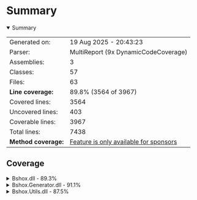 # Summary
<details open><summary>Summary</summary>

|                      |                                                                          |
|:---------------------|:-------------------------------------------------------------------------|
| Generated on:        | 19 Aug 2025 - 20:43:23                                                   |
| Parser:              | MultiReport (9x DynamicCodeCoverage)                                     |
| Assemblies:          | 3                                                                        |
| Classes:             | 57                                                                       |
| Files:               | 63                                                                       |
| **Line coverage:**   | 89.8% (3564 of 3967)                                                     |
| Covered lines:       | 3564                                                                     |
| Uncovered lines:     | 403                                                                      |
| Coverable lines:     | 3967                                                                     |
| Total lines:         | 7438                                                                     |
| **Method coverage:** | [Feature is only available for sponsors](https://reportgenerator.io/pro) |

</details>

## Coverage
<details><summary>Bshox.dll - 89.3%</summary>

| **Name**                                                   |  **Line** |
|:-----------------------------------------------------------|----------:|
| **Bshox.dll**                                              | **89.3%** |
| Bshox.BshoxContract<T>                                     |      100% |
| Bshox.BshoxContractExtensions                              |     91.9% |
| Bshox.BshoxException                                       |      100% |
| Bshox.BshoxOptions                                         |      100% |
| Bshox.BshoxReader                                          |       92% |
| Bshox.BshoxSerializer                                      |     96.3% |
| Bshox.BshoxWriter                                          |       95% |
| Bshox.Contracts.ArrayContract<T>                           |      100% |
| Bshox.Contracts.ConcurrentDictionaryContract<TKey, TValue> |        0% |
| Bshox.Contracts.DictionaryContract<TKey, TValue>           |     95.6% |
| Bshox.Contracts.IDictionaryContract<TKey, TValue>          |        0% |
| Bshox.Contracts.IListContract<T>                           |        0% |
| Bshox.Contracts.ListContract<T>                            |      100% |
| Bshox.DefaultContracts                                     |     89.3% |
| Bshox.Internals.DepthLockScope                             |      100% |
| Bshox.Internals.EncodingHelper                             |     72.7% |
| Bshox.Internals.EndiannessHelper                           |      100% |
| Bshox.Internals.PooledByteBufferWriter                     |     71.6% |
| Bshox.Internals.StreamSequence                             |     92.8% |

</details>
<details><summary>Bshox.Generator.dll - 91.1%</summary>

| **Name**                                           |  **Line** |
|:---------------------------------------------------|----------:|
| **Bshox.Generator.dll**                            | **91.1%** |
| Bshox.Generator.BshoxGenerator                     |       90% |
| Bshox.Generator.Constants                          |      100% |
| Bshox.Generator.ContractResolver                   |       88% |
| Bshox.Generator.Contracts.ContractDemand           |     90.9% |
| Bshox.Generator.Contracts.ContractGenerator        |     90.3% |
| Bshox.Generator.Contracts.ContractHelper           |       95% |
| Bshox.Generator.Contracts.ContractInfo             |     74.2% |
| Bshox.Generator.Contracts.GeneratedContract        |     94.1% |
| Bshox.Generator.Contracts.InlineContractData       |      100% |
| Bshox.Generator.Contracts.KnownTypeInfo            |     95.3% |
| Bshox.Generator.Contracts.SurrogateContract        |      100% |
| Bshox.Generator.Contracts.SurrogateGenerator       |     96.8% |
| Bshox.Generator.Data.ContractParameters            |      100% |
| Bshox.Generator.Data.KnownTypeSymbols              |      100% |
| Bshox.Generator.Data.MemberInfo                    |     90.7% |
| Bshox.Generator.DiagnosticException                |        0% |
| Bshox.Generator.Diagnostics                        |      100% |
| Bshox.Generator.Extensions.EnumerableExtensions    |     83.8% |
| Bshox.Generator.Extensions.SourceWriterExtension   |      100% |
| Bshox.Generator.Extensions.SymbolExtensions        |     86.9% |
| Bshox.Generator.Extensions.SyntaxExtensions        |      100% |
| Bshox.Generator.Extensions.TypedConstantExtensions |      100% |
| Bshox.Generator.Helpers.SourceWriter               |     89.4% |
| Bshox.Generator.ProviderExtensions                 |      100% |
| Bshox.Generator.SerializerGenerator                |     92.6% |
| Bshox.Generator.SerializerInfo                     |     95.6% |
| Bshox.Generator.UseDepthLockCorrectly              |     88.5% |

</details>
<details><summary>Bshox.Utils.dll - 87.5%</summary>

| **Name**                         |  **Line** |
|:---------------------------------|----------:|
| **Bshox.Utils.dll**              | **87.5%** |
| Bshox.Utils.BshoxArray           |     75.6% |
| Bshox.Utils.BshoxBlob            |     85.7% |
| Bshox.Utils.BshoxObject          |     74.6% |
| Bshox.Utils.BshoxParserException |       80% |
| Bshox.Utils.BshoxTextParser      |     89.6% |
| Bshox.Utils.BshoxValue           |      100% |
| Bshox.Utils.Extensions           |      100% |
| Bshox.Utils.Fixed4               |      100% |
| Bshox.Utils.Fixed8               |      100% |
| Bshox.Utils.Helpers              |      100% |
| Bshox.Utils.VarInt               |     88.8% |

</details>
